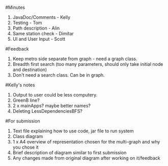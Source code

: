 #Minutes
1. JavaDoc/Comments - Kelly
2. Testing - Tom
3. Path description - Alin
4. Same station check - Dimitar
5. UI and User Input - Scott
                   
#Feedback

1. Keep metro side separate from graph - need a graph class.
2. Breadth first search (too many parameters, should only take initial node and destination)
3. Don't need a search class. Can be in graph.

#Kelly's notes
1. Output to user could be less computery.
2. GreenB line?
3. 2 x mainApps? maybe better names?
4. Deleting LessDependenciesBFS?

#For submission
1. Text file explaining how to use code, jar file to run system
2. Class diagram 
3. 1 x A4 overview of representation chosen for the multi-graph and why you chose it
4. Brief description of diagram similar to first submission
5. Any changes made from original diagram after working on it/feedback

                           